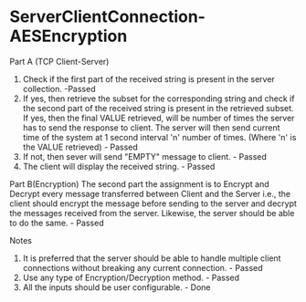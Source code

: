 # ServerClientConnection-AESEncryption

Part A (TCP Client-Server)
1) Check if the first part of the received string is present in the server collection. -Passed
2) If yes, then retrieve the subset for the corresponding string and check if the second part of the received string is present in the retrieved subset. If yes, then the final VALUE retrieved, will be number of times the server has to send the response to client. The server will then send current time of the system at 1 second interval 'n' number of times. (Where 'n' is the VALUE retrieved) - Passed
3) If not, then sever will send "EMPTY" message to client. - Passed
4) The client will display the received string. - Passed

Part B(Encryption)
The second part the assignment is to Encrypt and Decrypt every message transferred between Client and the Server i.e., the client should encrypt the message before sending to the server and decrypt the messages received from the server. Likewise, the server should be able to do the same. - Passed

Notes
1. It is preferred that the server should be able to handle multiple client connections without breaking any current connection. - Passed
2. Use any type of Encryption/Decryption method. - Passed
3. All the inputs should be user configurable. - Done
